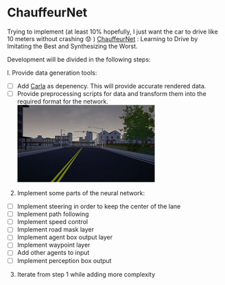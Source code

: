 # ChauffeurNet
Trying to implement (at least 10% hopefully, I just want the car to drive like 10 meters without crashing :worried: ) [ChauffeurNet](https://arxiv.org/pdf/1812.03079.pdf) : Learning to Drive by Imitating the Best and Synthesizing the Worst.

Development will be divided in the following steps:

l. Provide data generation tools:
  - [ ] Add [Carla](https://github.com/carla-simulator/carla) as depenency. This will provide accurate rendered data.
  - [ ] Provide preprocessing scripts for data and transform them into the required format for the network.
  ![](assets/carla-sim.gif)
  
2. Implement some parts of the neural network:
  - [ ] Implement steering in order to keep the center of the lane
  - [ ] Implement path following
  - [ ] Implement speed control
  - [ ] Implement road mask layer
  - [ ] Implement agent box output layer
  - [ ] Implement waypoint layer
  - [ ] Add other agents to input
  - [ ] Implement perception box output
  
3. Iterate from step 1 while adding more complexity
